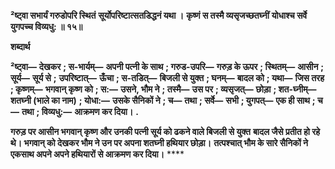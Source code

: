 **²ष्ट्वा सभार्यं गरुडोपरि स्थितं** **सूर्योपरिष्टात्सतडिद्धनं यथा ।** **कृष्णं स तस्मै व्यसृजच्छतघ्नीं** **योधाश्च सर्वे युगपच्च विव्यधु: ॥ १५॥** 

**शब्दार्थ** 

**²ष्ट्वा—** **देखकर** **; स-भार्यम्—** **अपनी पत्नी के साथ** **; गरुड-उपरि—** **गरुड़ के ऊपर** **; स्थितम्—** **आसीन** **; सूर्य—** **सूर्य से** **;** **उपरिष्टात्—** **ऊँचा** **; स-तडित्—** **बिजली से युक्त** **; घनम्—** **बादल को** **; यथा—** **जिस तरह** **; कृष्णम्—** **भगवान् कृष्ण को** **; स:—** **उसने, भौम ने** **; तस्मै—** **उस पर** **; व्यसृजत्—** **छोड़ा** **; शत-घ्नीम्—** **शतघ्नी (भाले का नाम)** **; योधा:—** **उसके सैनिकों ने** **; च—** **तथा** **; सर्वे—** **सभी** **; युगपत्—** **एक ही साथ** **; च—** **तथा** **; विव्यधु:—** **आक्रमण कर दिया।** **.** 

**गरुड़ पर आसीन भगवान् कृष्ण और उनकी पत्नी सूर्य को ढकने वाले बिजली से युक्त** **बादल जैसे प्रतीत हो रहे थे। भगवान् को देखकर भौम ने उन पर अपना शतघ्नी हथियार छोड़ा।** **तत्पश्चात् भौम के सारे सैनिकों ने एकसाथ अपने अपने हथियारों से आक्रमण कर दिया।** **** 